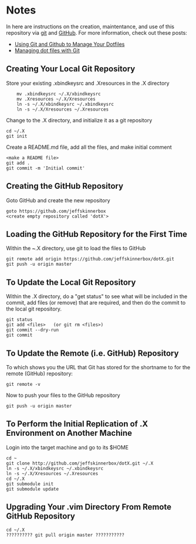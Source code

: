 # Notes
In here are instructions on the creation, maintentance, and use of this repository
via [git][01] and [GitHub][02].  For more information, check out these posts:
* [Using Git and Github to Manage Your Dotfiles][03]
* [Managing dot files with Git][04]


## Creating Your Local Git Repository
Store your existing .xbindkeysrc and .Xresources in the .X directory
```
    mv .xbindkeysrc ~/.X/xbindkeysrc
    mv .Xresources ~/.X/Xresources
    ln -s ~/.X/xbindkeysrc ~/.xbindkeysrc
    ln -s ~/.X/Xresources ~/.Xresources
```
Change to the .X directory, and initialize it as a git repository
``` 
cd ~/.X
git init
``` 
Create a README.md file, add all the files, and make initial comment
```
<make a README file>
git add .
git commit -m 'Initial commit'
```
## Creating the GitHub Repository
Goto GitHub and create the new repository
```
goto https://github.com/jeffskinnerbox
<create empty repository called 'dotX'>
```
## Loading the GitHub Repository for the First Time
Within the ~.X directory, use git to load the files to GitHub
``` 
git remote add origin https://github.com/jeffskinnerbox/dotX.git
git push -u origin master
```
## To Update the Local Git Repository
Within the .X directory, do a "get status" to see what will be included in the commit,
add files (or remove) that are required, and then do the commit to the local git repository.
```
git status
git add <files>   (or git rm <files>)
git commit --dry-run
git commit
```
## To Update the Remote (i.e. GitHub) Repository
To which shows you the URL that Git has stored for the shortname to for
the remote (GitHub) repository:
```
git remote -v
```
Now to push your files to the GitHub repository
```
git push -u origin master
```
## To Perform the Initial Replication of .X Environment on Another Machine
Login into the target machine and go to its $HOME
``` 
cd ~
git clone http://github.com/jeffskinnerbox/dotX.git ~/.X
ln -s ~/.X/xbindkeysrc ~/.xbindkeysrc
ln -s ~/.X/Xresources ~/.Xresources
cd ~/.X
git submodule init
git submodule update
```    
## Upgrading Your .vim Directory From Remote GitHub Repository
```
cd ~/.X
?????????? git pull origin master ???????????
``` 


[01]:http://git-scm.com/
[02]:https://github.com/
[03]:http://blog.smalleycreative.com/tutorials/using-git-and-github-to-manage-your-dotfiles/
[04]:http://blog.sanctum.geek.nz/managing-dot-files-with-git/
